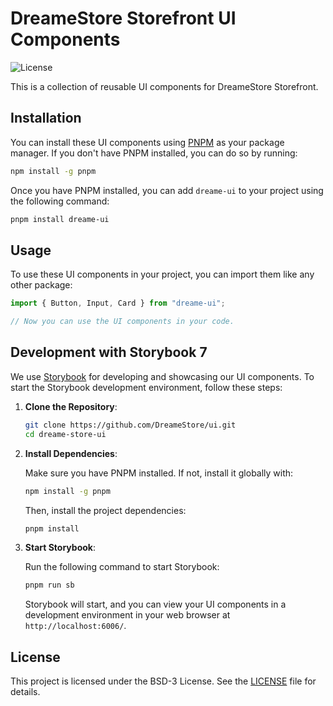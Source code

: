 # DreameStore Storefront UI Components

![License](https://img.shields.io/badge/license-BSD--3-blue)

This is a collection of reusable UI components for DreameStore Storefront.

## Installation

You can install these UI components using [PNPM](https://pnpm.io/) as your package manager. If you don't have PNPM installed, you can do so by running:

```bash
npm install -g pnpm
```

Once you have PNPM installed, you can add `dreame-ui` to your project using the following command:

```bash
pnpm install dreame-ui
```

## Usage

To use these UI components in your project, you can import them like any other package:

```javascript
import { Button, Input, Card } from "dreame-ui";

// Now you can use the UI components in your code.
```

## Development with Storybook 7

We use [Storybook](https://storybook.js.org/) for developing and showcasing our UI components. To start the Storybook development environment, follow these steps:

1. **Clone the Repository**:

   ```bash
   git clone https://github.com/DreameStore/ui.git
   cd dreame-store-ui
   ```

2. **Install Dependencies**:

   Make sure you have PNPM installed. If not, install it globally with:

   ```bash
   npm install -g pnpm
   ```

   Then, install the project dependencies:

   ```bash
   pnpm install
   ```

3. **Start Storybook**:

   Run the following command to start Storybook:

   ```bash
   pnpm run sb
   ```

   Storybook will start, and you can view your UI components in a development environment in your web browser at `http://localhost:6006/`.

## License

This project is licensed under the BSD-3 License. See the [LICENSE](LICENSE) file for details.
